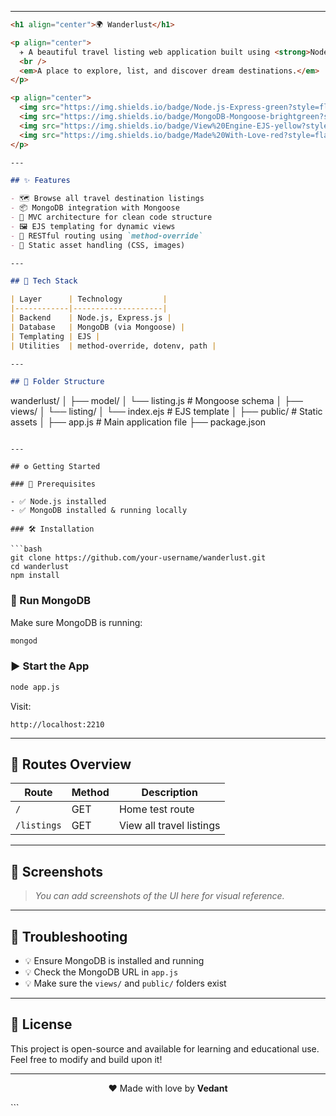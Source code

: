
---

```markdown
<h1 align="center">🌍 Wanderlust</h1>

<p align="center">
  ✈️ A beautiful travel listing web application built using <strong>Node.js</strong>, <strong>Express.js</strong>, <strong>MongoDB</strong>, and <strong>EJS</strong>.
  <br />
  <em>A place to explore, list, and discover dream destinations.</em>
</p>

<p align="center">
  <img src="https://img.shields.io/badge/Node.js-Express-green?style=flat-square&logo=node.js" />
  <img src="https://img.shields.io/badge/MongoDB-Mongoose-brightgreen?style=flat-square&logo=mongodb" />
  <img src="https://img.shields.io/badge/View%20Engine-EJS-yellow?style=flat-square" />
  <img src="https://img.shields.io/badge/Made%20With-Love-red?style=flat-square" />
</p>

---

## ✨ Features

- 🗺️ Browse all travel destination listings
- 📦 MongoDB integration with Mongoose
- 🧱 MVC architecture for clean code structure
- 🖼️ EJS templating for dynamic views
- 🔄 RESTful routing using `method-override`
- 🎨 Static asset handling (CSS, images)

---

## 🧱 Tech Stack

| Layer      | Technology         |
|------------|--------------------|
| Backend    | Node.js, Express.js |
| Database   | MongoDB (via Mongoose) |
| Templating | EJS |
| Utilities  | method-override, dotenv, path |

---

## 📁 Folder Structure

```

wanderlust/
│
├── model/
│   └── listing.js         # Mongoose schema
│
├── views/
│   └── listing/
│       └── index.ejs      # EJS template
│
├── public/                # Static assets
│
├── app.js                 # Main application file
├── package.json

````

---

## ⚙️ Getting Started

### 🔧 Prerequisites

- ✅ Node.js installed
- ✅ MongoDB installed & running locally

### 🛠️ Installation

```bash
git clone https://github.com/your-username/wanderlust.git
cd wanderlust
npm install
````

### 🚀 Run MongoDB

Make sure MongoDB is running:

```bash
mongod
```

### ▶️ Start the App

```bash
node app.js
```

Visit:

```
http://localhost:2210
```

---

## 🔗 Routes Overview

| Route       | Method | Description              |
| ----------- | ------ | ------------------------ |
| `/`         | GET    | Home test route          |
| `/listings` | GET    | View all travel listings |

---

## 🧪 Screenshots

> *You can add screenshots of the UI here for visual reference.*

---

## 🧰 Troubleshooting

* 💡 Ensure MongoDB is installed and running
* 💡 Check the MongoDB URL in `app.js`
* 💡 Make sure the `views/` and `public/` folders exist

---

## 📜 License

This project is open-source and available for learning and educational use.
Feel free to modify and build upon it!

---

<p align="center">
  ❤️ Made with love by <strong>Vedant</strong>
</p>
```
